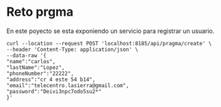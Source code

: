 # Reto prgma
 
En este poyecto se esta exponiendo un servicio para registrar un usuario.

~~~
curl --location --request POST 'localhost:8185/api/pragma/create' \
--header 'Content-Type: application/json' \
--data-raw '{
"name":"carlos",
"lastName":"Lopez",
"phoneNumber":"22222",
"address":"cr 4 este 54 b14",
"email":"telecentro.lasierra@gmail.com",
"password":"Deivi3npc7odo5su2*"
}'
~~~

